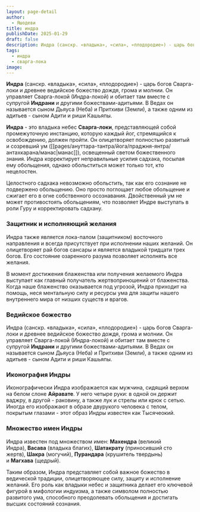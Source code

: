 ```yaml
---
layout: page-detail
author:
  - Яшодеви
title: индра
publishDate: 2025-01-29
draft: false
description: Индра (санскр. «владыка», «сила», «плодородие») - царь богов Сварга-локи (мир богов сансары) и древнее ведийское божество дождя, грома и молнии. Он управляет Сварга-локой (Индра-локой) и обитает там вместе с супругой Индрани и другими божествами-адитьями. В Ведах он называется сыном Дьяуса (Неба) и Притхиви (Земли), а также одним из адитьев - сыном Адити и риши Кашьяпы.
tags:
  - индра
  - сварга-лока
image:
---
```

**Индра** (санскр. «владыка», «сила», «плодородие») - царь богов Сварга-локи и древнее ведийское божество дождя, грома и молнии. Он управляет Сварга-локой (Индра-локой) и обитает там вместе с супругой **Индрани** и другими божествами-адитьями. В Ведах он называется сыном Дьяуса (Неба) и Притхиви (Земли), а также одним из адитьев - сыном Адити и риши Кашьяпы.

**Индра** - это владыка небес **Сварга-локи**, представляющей собой промежуточную инстанцию, которую каждый йог, стремящийся к освобождению, должен пройти. Он олицетворяет полностью развитый и созревший ум ([[pages/ануттара-тантра/йога/праджня-янтра/антахкарана/манас|манас]]), освещенный светом божественного знания. Индра корректирует неправильные усилия садхака, посылая ему обольщения, однако обольститься может только тот, кто нецелостен.

Целостного садхака невозможно обольстить, так как его сознание не подвержено обольщению. Оно просто поглощает любое обольщение и сжигает его в огне собственного осознавания. Двойственный ум не может противостоять обольщениям, что позволяет Индре выступать в роли Гуру и корректировать садхану.

### Защитник и исполняющий желания
Индра также является лока-палом (защитником) восточного направления и всегда присутствует при исполнении наших желаний. Он олицетворяет рай богов сансары и является владыкой тридцати трех богов. Его состояние озаренного разума позволяет исполнять все желания.

В момент достижения блаженства или получения желаемого Индра выступает как главный получатель жертвоприношений от блаженства. Когда наше блаженство оказывается под угрозой, Индра приходит на помощь, неся ментальную силу и ресурсы ума для защиты нашего внутреннего мира от низших существ и врагов.

### Ведийское божество
Индра (санскр. «владыка», «сила», «плодородие») - царь богов Сварга-локи и древнее ведийское божество дождя, грома и молнии. Он управляет Сварга-локой (Индра-локой) и обитает там вместе с супругой **Индрани** и другими божествами-адитьями. В Ведах он называется сыном Дьяуса (Неба) и Притхиви (Земли), а также одним из адитьев - сыном Адити и риши Кашьяпы.

### Иконография Индры
Иконографически Индра изображается как мужчина, сидящий верхом на белом слоне **Айравате**. У него четыре руки: в одной он держит ваджру, в другой - раковину, а также лук и стрелы или крюк с сетью. Иногда его изображают в образе двурукого человека с телом, покрытым глазами - этот образ Индры известен как Тысячеокий.

### Множество имен Индры
Индра известен под множеством имен: **Махендра** (великий Индра), **Васава** (владыка благих), **Шатакрату** (приносивший сто жертв), **Шакра** (могучий), **Пурандара** (крушитель твердынь) и **Магхава** (щедрый).

Таким образом, Индра представляет собой важное божество в ведической традиции, олицетворяющее силу, защиту и исполнение желаний. Его роль как владыки небес и защитника делает его ключевой фигурой в мифологии индуизма, а также символом полностью развитого ума, способного преодолевать обольщения и достигать высших состояний сознания.